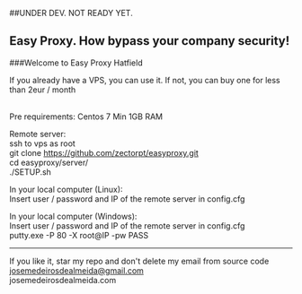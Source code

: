 ##UNDER DEV. NOT READY YET.

## Easy Proxy. How bypass your company security!
###Welcome to Easy Proxy Hatfield

If you already have a VPS, you can use it. If not, you can buy one for less than 2eur / month <br><br>

Pre requirements:
Centos 7
Min 1GB RAM


Remote server:<br>
ssh to vps as root<br>
git clone https://github.com/zectorpt/easyproxy.git<br>
cd easyproxy/server/<br>
./SETUP.sh<br>

In your local computer (Linux):<br>
Insert user / password and IP of the remote server in config.cfg<br>

In your local computer (Windows):<br>
Insert user / password and IP of the remote server in config.cfg<br>
putty.exe -P 80 -X root@IP -pw PASS

-----------------------------------------------------------------------------

If you like it, star my repo and don't delete my email from source code<br />
josemedeirosdealmeida@gmail.com <br />
josemedeirosdealmeida.com


